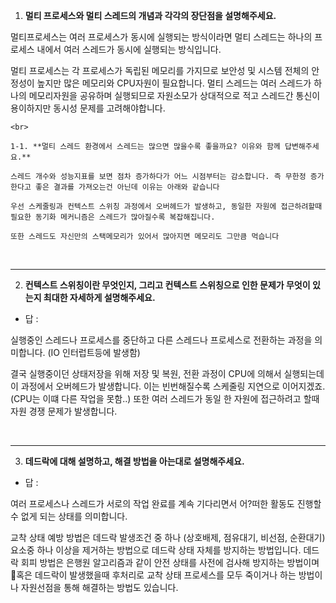 1. **멀티 프로세스와 멀티 스레드의 개념과 각각의 장단점을 설명해주세요.**

멀티프로세스는 여러 프로세스가 동시에 실행되는 방식이라면 멀티 스레드는 하나의 프로세스 내에서 여러 스레드가 동시에 실행되는 방식입니다.

멀티 프로세스는 각 프로세스가 독립된 메모리를 가지므로 보안성 및 시스템 전체의 안정성이 높지만 많은 메모리와 CPU자원이 필요합니다.
멀티 스레드는 여러 스레드가 하나의 메모리자원을 공유하며 실행되므로 자원소모가 상대적으로 적고 스레드간 통신이 용이하지만 동시성 문제를 고려해야합니다.

    <br>

    1-1. **멀티 스레드 환경에서 스레드는 많으면 많을수록 좋을까요? 이유와 함께 답변해주세요.**

    스레드 개수와 성능지표를 보면 점차 증가하다가 어느 시점부터는 감소합니다. 즉 무한정 증가한다고 좋은 결과를 가져오는건 아닌데 이유는 아래와 같습니다

    우선 스케줄링과 컨텍스트 스위칭 과정에서 오버헤드가 발생하고, 동일한 자원에 접근하려할때 필요한 동기화 메커니즘은 스레드가 많아질수록 복잡해집니다.

    또한 스레드도 자신만의 스택메모리가 있어서 많아지면 메모리도 그만큼 먹습니다

<br>

---

2. **컨텍스트 스위칭이란 무엇인지, 그리고 컨텍스트 스위칭으로 인한 문제가 무엇이 있는지 최대한 자세하게 설명해주세요.**

- 답 :

실행중인 스레드나 프로세스를 중단하고 다른 스레드나 프로세스로 전환하는 과정을 의미합니다. (IO 인터럽트등에 발생함)

결국 실행중이던 상태저장을 위해 저장 및 복원, 전환 과정이 CPU에 의해서 실행되는데 이 과정에서 오버헤드가 발생합니다. 이는 빈번해질수록 스케줄링 지연으로 이어지겠죠. (CPU는 이떄 다른 작업을 못함..)
또한 여러 스레드가 동일 한 자원에 접근하려고 할때 자원 경쟁 문제가 발생합니다.

<br>

---

3. **데드락에 대해 설명하고, 해결 방법을 아는대로 설명해주세요.**

- 답 :

여러 프로세스나 스레드가 서로의 작업 완료를 계속 기다리면서 어?떠한 활동도 진행할 수 없게 되는 상태를 의미합니다.

교착 상태 예방 방법은 데드락 발생조건 중 하나 (상호배제, 점유대기, 비선점, 순환대기) 요소중 하나 이상을 제거하는 방법으로 데드락 상태 자체를 방지하는 방법입니다.
데드락 회피 방법은 은행원 알고리즘과 같이 안전 상태를 사전에 검사해 방지하는 방법이며
혹은 데드락이 발생했을때 후처리로 교착 상태 프로세스를 모두 죽이거나 하는 방법이나 자원선점을 통해 해결하는 방법도 있습니다.

